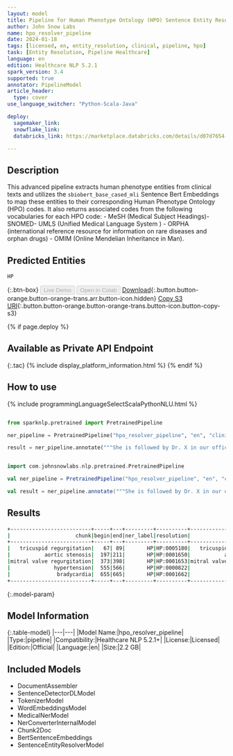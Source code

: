 ```yaml
---
layout: model
title: Pipeline for Human Phenotype Ontology (HPO) Sentence Entity Resolver
author: John Snow Labs
name: hpo_resolver_pipeline
date: 2024-01-18
tags: [licensed, en, entity_resolution, clinical, pipeline, hpo]
task: [Entity Resolution, Pipeline Healthcare]
language: en
edition: Healthcare NLP 5.2.1
spark_version: 3.4
supported: true
annotator: PipelineModel
article_header:
  type: cover
use_language_switcher: "Python-Scala-Java"

deploy:
  sagemaker_link: 
  snowflake_link: 
  databricks_link: https://marketplace.databricks.com/details/d07d7654-d483-4f1d-bb26-13b02197b87f/John-Snow-Labs_Extract-phenotypic-abnormalities-and-the-coresponding-HPO-codes

---
```


## Description

This advanced pipeline extracts human phenotype entities from clinical texts and utilizes the `sbiobert_base_cased_mli` Sentence Bert Embeddings to map these entities to their corresponding Human Phenotype Ontology (HPO) codes. It also returns associated codes from the following vocabularies for each HPO code: - MeSH (Medical Subject Headings)- SNOMED- UMLS (Unified Medical Language System ) - ORPHA (international reference resource for information on rare diseases and orphan drugs) - OMIM (Online Mendelian Inheritance in Man).

## Predicted Entities

`HP`

{:.btn-box}
<button class="button button-orange" disabled>Live Demo</button>
<button class="button button-orange" disabled>Open in Colab</button>
[Download](https://s3.amazonaws.com/auxdata.johnsnowlabs.com/clinical/models/hpo_resolver_pipeline_en_5.2.1_3.4_1705567225042.zip){:.button.button-orange.button-orange-trans.arr.button-icon.hidden}
[Copy S3 URI](s3://auxdata.johnsnowlabs.com/clinical/models/hpo_resolver_pipeline_en_5.2.1_3.4_1705567225042.zip){:.button.button-orange.button-orange-trans.button-icon.button-copy-s3}

{% if page.deploy %}
## Available as Private API Endpoint

{:.tac}
{% include display_platform_information.html %}
{% endif %}

## How to use



<div class="tabs-box" markdown="1">
{% include programmingLanguageSelectScalaPythonNLU.html %}

```python

from sparknlp.pretrained import PretrainedPipeline

ner_pipeline = PretrainedPipeline("hpo_resolver_pipeline", "en", "clinical/models")

result = ner_pipeline.annotate("""She is followed by Dr. X in our office and has a history of severe tricuspid regurgitation. On 05/12/08, preserved left and right ventricular systolic function, aortic sclerosis with apparent mild aortic stenosis. She has previously had a Persantine Myoview nuclear rest-stress test scan completed at ABCD Medical Center in 07/06 that was negative. She has had significant mitral valve regurgitation in the past being moderate, but on the most recent echocardiogram on 05/12/08, that was not felt to be significant. She does have a history of significant hypertension in the past. She has had dizzy spells and denies clearly any true syncope. She has had bradycardia in the past from beta-blocker therapy.""")

```
```scala

import com.johnsnowlabs.nlp.pretrained.PretrainedPipeline

val ner_pipeline = PretrainedPipeline("hpo_resolver_pipeline", "en", "clinical/models")

val result = ner_pipeline.annotate("""She is followed by Dr. X in our office and has a history of severe tricuspid regurgitation. On 05/12/08, preserved left and right ventricular systolic function, aortic sclerosis with apparent mild aortic stenosis. She has previously had a Persantine Myoview nuclear rest-stress test scan completed at ABCD Medical Center in 07/06 that was negative. She has had significant mitral valve regurgitation in the past being moderate, but on the most recent echocardiogram on 05/12/08, that was not felt to be significant. She does have a history of significant hypertension in the past. She has had dizzy spells and denies clearly any true syncope. She has had bradycardia in the past from beta-blocker therapy.""")

```
</div>

## Results

```bash
+--------------------------+-----+---+---------+----------+--------------------------+--------------------------------------------------+
|                     chunk|begin|end|ner_label|resolution|               description|                                         all_codes|
+--------------------------+-----+---+---------+----------+--------------------------+--------------------------------------------------+
|   tricuspid regurgitation|   67| 89|       HP|HP:0005180|   tricuspid regurgitation|MSH:D014262||SNOMED:111287006||UMLS:C0040961||O...|
|           aortic stenosis|  197|211|       HP|HP:0001650|           aortic stenosis|MSH:D001024||SNOMED:60573004||UMLS:C0003507||OR...|
|mitral valve regurgitation|  373|398|       HP|HP:0001653|mitral valve regurgitation|MSH:D008944||SNOMED:48724000||UMLS:C0026266,C35...|
|              hypertension|  555|566|       HP|HP:0000822|              hypertension|MSH:D006973||SNOMED:24184005,38341003||UMLS:C00...|
|               bradycardia|  655|665|       HP|HP:0001662|               bradycardia|MSH:D001919||SNOMED:48867003||UMLS:C0428977||OR...|
+--------------------------+-----+---+---------+----------+--------------------------+--------------------------------------------------+
```

{:.model-param}
## Model Information

{:.table-model}
|---|---|
|Model Name:|hpo_resolver_pipeline|
|Type:|pipeline|
|Compatibility:|Healthcare NLP 5.2.1+|
|License:|Licensed|
|Edition:|Official|
|Language:|en|
|Size:|2.2 GB|

## Included Models

- DocumentAssembler
- SentenceDetectorDLModel
- TokenizerModel
- WordEmbeddingsModel
- MedicalNerModel
- NerConverterInternalModel
- Chunk2Doc
- BertSentenceEmbeddings
- SentenceEntityResolverModel
